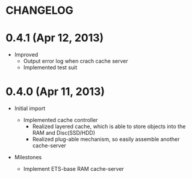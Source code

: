 CHANGELOG
=========

0.4.1 (Apr 12, 2013)
=====================

* Improved
    * Output error log when crach cache server
    * Implemented test suit


0.4.0 (Apr 11, 2013)
=====================

* Initial import
    * Implemented cache controller
        * Realized layered cache, which is able to store objects into the RAM and Disc(SSD/HDD)
        * Realized plug-able mechanism, so easily assemble another cache-server

* Milestones
    * Implement ETS-base RAM cache-server

